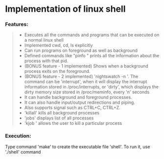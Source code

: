 # Implementation of linux shell

### Features:

> * Executes all the commands and programs that can be executed on a normal linux shell
> * Implemented cwd, cd, ls explicitly
> * Can run programs on foreground as well as background
> * Defined commands like "pinfo <pid>" prints all the information about the process with that pid.
> * (BONUS feature - 1 implemented) Shows when a background process exits on the foreground.
> * (BONUS feature - 2 implemented) 'nightswatch -n <time in seconds> <command>'. The command can be 'interrupt', when it will display the interrupt information stored in /proc/interrupts, or 'dirty', which displays the dirty memory size stored in /proc/meminfo, every 'n' seconds
> * It can handle background and foreground processes.
> * It can also handle input/output redirections and piping. 
> * Also supports signal such as CTRL+C, CTRL+Z.
> * 'killall' kills all background processes
> * 'jobs' displays list of all processes
> * 'kjob <pid>' allows the user to kill a particular process

### Execution:

Type command 'make' to create the executable file 'shell'. To run it, use './shell' command
